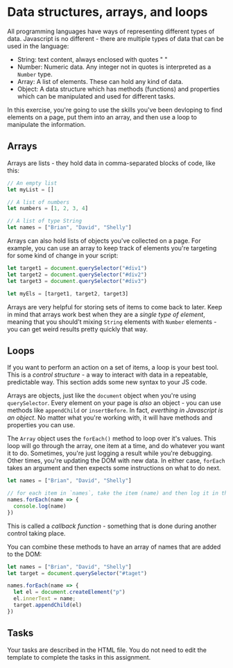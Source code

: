 # Data structures, arrays, and loops

All programming languages have ways of representing different types of data. Javascript is no different - there are multiple types of data that can be used in the language:

- String: text content, always enclosed with quotes " "
- Number: Numeric data. Any integer not in quotes is interpreted as a `Number` type.
- Array: A list of elements. These can hold any kind of data.
- Object: A data structure which has methods (functions) and properties which can be manipulated and used for different tasks.

In this exercise, you're going to use the skills you've been devloping to find elements on a page, put them into an array, and then use a loop to manipulate the information.

## Arrays

Arrays are lists - they hold data in comma-separated blocks of code, like this:

```js
// An empty list
let myList = []

// A list of numbers
let numbers = [1, 2, 3, 4]

// A list of type String
let names = ["Brian", "David", "Shelly"]
```

Arrays can also hold lists of objects you've collected on a page. For example, you can use an array to keep track of elements you're targeting for some kind of change in your script:

```js
let target1 = document.querySelector("#div1")
let target2 = document.querySelector("#div2")
let target3 = document.querySelector("#div3")

let myEls = [target1, target2, target3]
```

Arrays are very helpful for storing sets of items to come back to later. Keep in mind that arrays work best when they are a _single type of element_, meaning that you should't mixing `String` elements with `Number` elements - you can get weird results pretty quickly that way.

## Loops

If you want to perform an action on a set of items, a loop is your best tool. This is a _control structure_ - a way to interact with data in a repeatable, predictable way. This section adds some new syntax to your JS code.

Arrays are objects, just like the `document` object when you're using `querySelector`. Every element on your page is _also_ an object - you can use methods like `appendChild` or `insertBefore`. In fact, _everthing in Javascript is an object_. No matter what you're working with, it will have methods and properties you can use.

The `Array` object uses the `forEach()` method to loop over it's values. This loop will go through the array, one item at a time, and do whatever you want it to do. Sometimes, you're just logging a result while you're debugging. Other times, you're updating the DOM with new data. In either case, `forEach` takes an argument and then expects some instructions on what to do next.

```js
let names = ["Brian", "David", "Shelly"]

// for each item in `names`, take the item (name) and then log it in the console
names.forEach(name => {
  console.log(name)
})
```

This is called a _callback function_ - something that is done during another control taking place.

You can combine these methods to have an array of names that are added to the DOM:

```js
let names = ["Brian", "David", "Shelly"]
let target = document.querySelector("#taget")

names.forEach(name => {
  let el = document.createElement("p")
  el.innerText = name;
  target.appendChild(el)
})
```

## Tasks

Your tasks are described in the HTML file. You do not need to edit the template to complete the tasks in this assignment.
